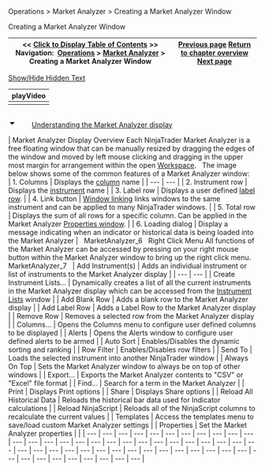 ﻿


Operations \> Market Analyzer \> Creating a Market Analyzer Window






















Creating a Market Analyzer Window







| \<\< [Click to Display Table of Contents](creating_a_market_analyzer_win.md) \>\> **Navigation:**     [Operations](operations-1.md) \> [Market Analyzer](market_analyzer-1.md) \> Creating a Market Analyzer Window | [Previous page](market_analyzer-1.md) [Return to chapter overview](market_analyzer-1.md) [Next page](working_with_instrument_rows-1.md) |
| --- | --- |




[Show/Hide Hidden Text](javascript:HMToggleExpandAll(!HMAnyToggleOpen()) "Click to open/close expanding sections")











| playVideo |
| --- |
|  |



## 


![tog_minus](tog_minus-1.gif)        [Understanding the Market Analyzer display](javascript:HMToggle('toggle','UnderstandingTheMarketAnalyzerDisplay','UnderstandingTheMarketAnalyzerDisplay_ICON'))




| Market Analyzer Display Overview Each NinjaTrader Market Analyzer is a free floating window that can be manually resized by dragging the edges of the window and moved by left mouse clicking and dragging in the upper most margin for arrangement within the open [Workspace](workspaces_menu-1.md).    The image below shows some of the common features of a Market Analyzer window:     | 1\. Columns | Displays the [column](working_with_columns-1.md) name | | --- | --- | | 2\. Instrument row | Displays the [instrument](working_with_instrument_rows-1.md) name | | 3\. Label row | Displays a user defined [label row](working_with_instrument_rows-1.md). | | 4\. Link button | [Window linking](linking_windows-1.md) links windows to the same instrument and can be applied to many NinjaTrader windows. | | 5\. Total row | Displays the sum of all rows for a specific column. Can be applied in the Market Analyzer [Properties window](market_analyzer_properties-1.md). | | 6\. Loading dialog | Display a message indicating when an indicator or historical data is being loaded into the Market Analyzer |      MarketAnalyzer_6   Right Click Menu All functions of the Market Analyzer can be accessed by pressing on your right mouse button within the Market Analyzer window to bring up the right click menu.   MarketAnalyzer_7     | Add Instrument(s) | Adds an individual instrument or list of instruments to the Market Analyzer display | | --- | --- | | Create Instrument Lists... | Dynamically creates a list of all the current instruments in the Market Analyzer display which can be accessed from the [Instrument Lists](instrument_lists-1.md) window | | Add Blank Row | Adds a blank row to the Market Analyzer display | | Add Label Row | Adds a Label Row to the Market Analyzer display | | Remove Row | Removes a selected row from the Market Analyzer display | | Columns... | Opens the Columns menu to configure user defined columns to be displayed | | Alerts | Opens the Alerts window to configure user defined alerts to be armed | | Auto Sort | Enables/Disables the dynamic sorting and ranking | | Row Filter | Enables/Disables row filters | | Send To | Loads the selected instrument into another NinjaTrader window | | Always On Top | Sets the Market Analyzer window to always be on top of other windows | | Export... | Exports the Market Analyzer contents to "CSV" or "Excel" file format | | Find... | Search for a term in the Market Analyzer | | Print | Displays Print options | | Share | Displays Share options | | Reload All Historical Data | Reloads the historical bar data used for Indicator calculations | | Reload NinjaScript | Reloads all of the NinjaScript columns to recalculate the current values | | Templates | Access the templates menu to save/load custom Market Analyzer settings | | Properties | Set the Market Analyzer properties | |
| --- | --- | --- | --- | --- | --- | --- | --- | --- | --- | --- | --- | --- | --- | --- | --- | --- | --- | --- | --- | --- | --- | --- | --- | --- | --- | --- | --- | --- | --- | --- | --- | --- | --- | --- | --- | --- | --- | --- | --- | --- | --- | --- | --- | --- | --- | --- | --- | --- | --- | --- |










